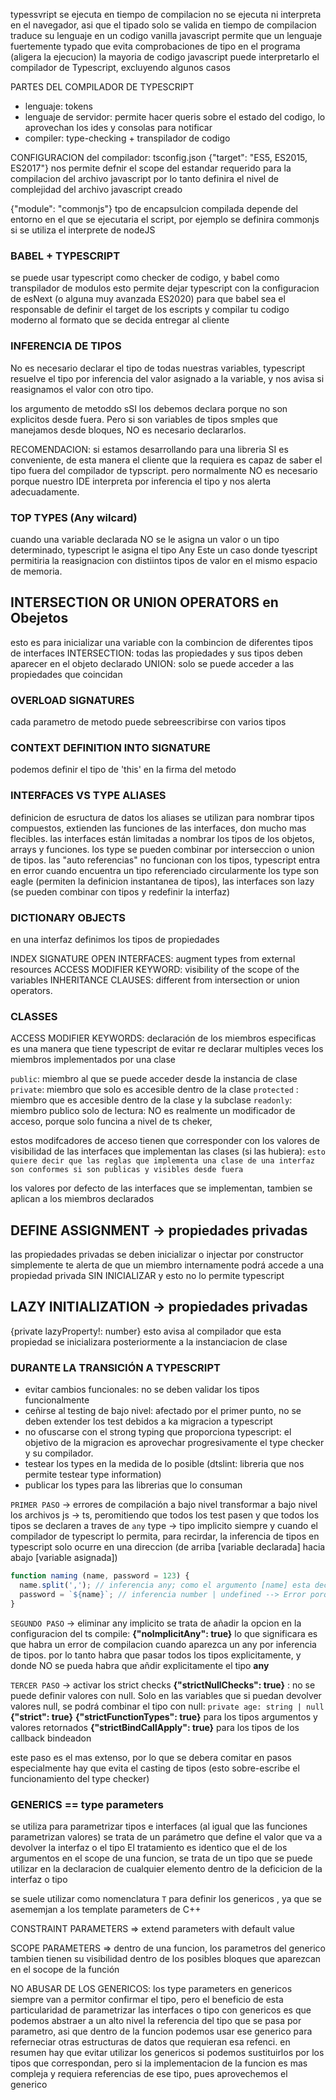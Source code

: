 typessvript se ejecuta en tiempo de compilacion
no se ejecuta ni interpreta en el navegador, asi que el tipado solo se valida en tiempo de compilacion
traduce su lenguaje en un codigo vanilla javascript
permite que un lenguaje fuertemente typado que evita comprobaciones de tipo en el programa (aligera la ejecucion)
la mayoria de codigo javascript puede interpretarlo el compilador de Typescript, excluyendo algunos casos 

PARTES DEL COMPILADOR DE TYPESCRIPT
- lenguaje: tokens
- lenguaje de servidor: permite hacer queris sobre el estado del codigo, lo aprovechan los ides y consolas para notificar
- compiler: type-checking + transpilador de codigo


CONFIGURACION del compilador: tsconfig.json
{"target": "ES5, ES2015, ES2017"}
nos permite defnir el scope del estandar requerido para la compilacion del archivo javascript
por lo tanto definira el nivel de complejidad del archivo javascript creado

{"module": "commonjs"}
tpo de encapsulcion compilada
depende del entorno en el que se ejecutaria el script, por ejemplo se definira commonjs si se utiliza el interprete de nodeJS 


### BABEL + TYPESCRIPT
se puede usar typescript como checker de codigo, y babel como transpilador de modulos
esto permite dejar typescript con la configuracion de esNext (o alguna muy avanzada ES2020) para que babel sea el responsable de definir el target de los escripts y compilar tu codigo moderno al formato que se decida entregar al cliente

### INFERENCIA DE TIPOS
No es necesario declarar el tipo de todas nuestras variables, typescript resuelve el tipo por inferencia del valor asignado a la variable, y nos avisa si reasignamos el valor con otro tipo.

los argumento de metoddo sSI los debemos declara porque no son explicitos desde fuera. Pero si son variables de tipos smples que manejamos desde bloques, NO es necesario declararlos.

RECOMENDACION: si estamos desarrollando para una libreria SI es conveniente, de esta manera el cliente que la requiera es capaz de saber el tipo fuera del compilador de typscript. pero normalmente NO es necesario porque nuestro IDE interpreta por inferencia el tipo y nos alerta adecuadamente.

### TOP TYPES (Any wilcard)
cuando una variable declarada NO se le asigna un valor o un tipo determinado, typescript le asigna el tipo Any
Este un caso donde tyescript permitiria la reasignacion con distiintos tipos de valor en el mismo espacio de memoria.

## INTERSECTION OR UNION OPERATORS en Obejetos
esto es para inicializar una variable con la combincion de diferentes tipos de interfaces
INTERSECTION: todas las propiedades y sus tipos deben aparecer en el objeto declarado
UNION: solo se puede acceder a las propiedades que coincidan

### OVERLOAD SIGNATURES
cada parametro de metodo puede sebreescribirse con varios tipos

### CONTEXT DEFINITION INTO SIGNATURE
podemos definir el tipo de 'this' en la firma del metodo

### INTERFACES VS TYPE ALIASES
definicion de esructura de datos
los aliases se utilizan para nombrar tipos compuestos, extienden las funciones de las interfaces, don mucho mas flecibles.
las interfaces están limitadas a nombrar los tipos de los objetos, arrays y funciones.
los type se pueden combinar por interseccion o union de tipos.
las "auto referencias" no funcionan con los tipos, typescript entra en error cuando encuentra un tipo referenciado circularmente
los type son eagle (permiten la definicion instantanea de tipos), las interfaces son lazy (se pueden combinar con tipos y redefinir la interfaz)

### DICTIONARY OBJECTS
en una interfaz definimos los tipos de propiedades

INDEX SIGNATURE
OPEN INTERFACES: augment types from external resources
ACCESS MODIFIER KEYWORD: visibility of the scope of the variables 
INHERITANCE CLAUSES: different from intersection or union operators.


### CLASSES
ACCESS MODIFIER KEYWORDS: declaración de los miembros especificas
es una manera que tiene typescript de evitar re declarar multiples veces los miembros implementados por una clase

`public`: miembro al que se puede acceder desde la instancia de clase
`private`: miembro que solo es accesible dentro de la clase
`protected` : miembro que es accesible dentro de la clase y la subclase
`readonly`: miembro publico solo de lectura: NO es realmente un modificador de acceso, porque solo funcina a nivel de ts cheker, 

estos modifcadores de acceso tienen que corresponder con los valores de visibilidad de las interfaces que implementan las clases (si las hubiera): `esto quiere decir que las reglas que implementa una clase de una interfaz son conformes si son publicas y visibles desde fuera`

los valores por defecto de las interfaces que se implementan, tambien se aplican a los miembros declarados

## DEFINE ASSIGNMENT -> propiedades privadas
las propiedades privadas se deben inicializar o injectar por constructor
simplemente te alerta de que un miembro internamente podrá accede a una propiedad privada SIN INICIALIZAR y esto no lo permite typescript

## LAZY INITIALIZATION -> propiedades privadas
{private lazyProperty!: number}
esto avisa al compilador que esta propiedad se inicializara posteriormente a la instanciacion de clase


### DURANTE LA TRANSICIÓN A TYPESCRIPT
 
- evitar cambios funcionales: no se deben validar los tipos funcionalmente
- ceñirse al testing de bajo nivel: afectado por el primer punto, no se deben extender los test debidos a ka migracion a typescript
- no ofuscarse con el strong typing que proporciona typescript: el objetivo de la migracion es aprovechar progresivamente el type checker y su compilador.
- testear los types en la medida de lo posible (dtslint: libreria que nos permite testear type information)
- publicar los types para las librerias que lo consuman

`PRIMER PASO` -> errores de compilación a bajo nivel
transformar a bajo nivel los archivos js -> ts, peromitiendo que todos los test pasen y que todos los tipos se declaren a traves de `any` type -> tipo implicito siempre y cuando el compilador de typescript lo permita, para recirdar, la inferencia de tipos en typescript solo ocurre en una direccion (de arriba [variable declarada] hacia abajo [variable asignada])
>
```typescript
function naming (name, password = 123) {
  name.split(','); // inferencia any; como el argumento [name] esta declarado como any, se puede usar como si fuera un array
  password = `${name}`; // inferencia number | undefined --> Error porque no se puede tratar como un string
}
```

`SEGUNDO PASO` -> eliminar any implicito
se trata de añadir la opcion en la configuracion del ts compile: **{"noImplicitAny": true}**
lo que significara es que habra un error de compilacion cuando aparezca un any por inferencia de tipos.
por lo tanto habra que pasar todos los tipos explicitamente, y donde NO se pueda habra que añdir explicitamente el tipo **any**


`TERCER PASO` -> activar los strict checks
**{"strictNullChecks": true}** : no se puede definir valores con null. Solo en las variables que si puedan devolver valores null, se podrá combinar el tipo con null: `private age: string | null`
**{"strict": true}**
**{"strictFunctionTypes": true}** para los tipos argumentos y valores retornados
**{"strictBindCallApply": true}** para los tipos de los callback bindeadon

este paso es el mas extenso, por lo que se debera comitar en pasos
especialmente hay que evita el casting de tipos (esto sobre-escribe el funcionamiento del type checker)


### GENERICS == type parameters
se utiliza para parametrizar tipos e interfaces (al igual que las funciones parametrizan valores)
se trata de un parámetro que define el valor que va a devolver la interfaz o el tipo
El tratamiento es identico que el de los argumentos en el scope de una funcion, se trata de un tipo que se puede utilizar en la declaracion de cualquier elemento dentro de la deficicion de la interfaz o tipo

se suele utilizar como nomenclatura `T` para definir los genericos , ya que se asememjan a los template parameters de C++

CONSTRAINT PARAMETERS => extend parameters with default value

SCOPE PARAMETERS => dentro de una funcion, los parametros del generico tambien tienen su visibilidad dentro de los posibles bloques que aparezcan en el socope de la función

NO ABUSAR DE LOS GENERICOS: los type parameters en genericos siempre van a permitor confirmar el tipo, pero el beneficio de esta particularidad de parametrizar las interfaces o tipo con genericos es que podemos abstraer a un alto nivel la referencia del tipo que se pasa por parametro, asi que dentro de la funcion podemos usar ese generico para referneciar otras estructuras de datos que requieran esa refenci.
en resumen hay que evitar utilizar los genericos si podemos sustituirlos por los tipos que correspondan, pero si la implementacion de la funcion es mas compleja y requiera referencias de ese tipo, pues aprovechemos el generico
 